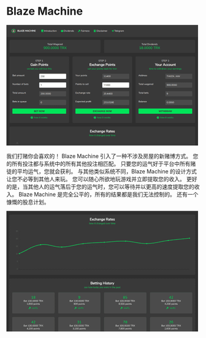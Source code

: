 # Blaze Machine


![disnad](disnad.png)

我们打赌你会喜欢的！ Blaze Machine 引入了一种不涉及房屋的新赌博方式。 您的所有投注都与系统中的所有其他投注相匹配。 只要您的运气好于平台中所有赌徒的平均运气，您就会获利。 与其他类似系统不同，Blaze Machine 的设计方式让您不必等到其他人来玩。 您可以随心所欲地玩游戏并立即提取您的收入。 更好的是，当其他人的运气落后于您的运气时，您可以等待并以更高的速度提取您的收入。 Blaze Machine 是完全公平的，所有的结果都是我们无法控制的。 还有一个慷慨的股息计划。

![disn](disn.png)
